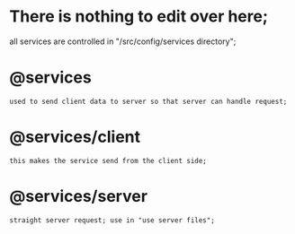 # There is nothing to edit over here;
all services are controlled in "/src/config/services directory";


# @services
```
used to send client data to server so that server can handle request;
```
# @services/client
```
this makes the service send from the client side;
```
# @services/server
```
straight server request; use in "use server files";
```